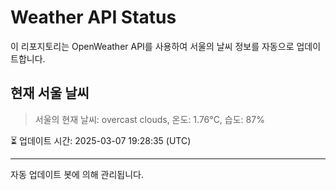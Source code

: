 
# Weather API Status

이 리포지토리는 OpenWeather API를 사용하여 서울의 날씨 정보를 자동으로 업데이트합니다.

## 현재 서울 날씨
> 서울의 현재 날씨: overcast clouds, 온도: 1.76°C, 습도: 87%

⏳ 업데이트 시간: 2025-03-07 19:28:35 (UTC)

---
자동 업데이트 봇에 의해 관리됩니다.
